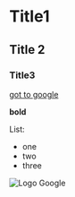 # Title1
## Title 2
### Title3

[got to google](http://www.google.es)

**bold**

List:

* one
* two
* three


![Logo Google](https://www.google.es/images/srpr/logo11w.png)
